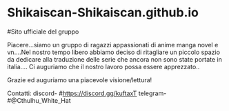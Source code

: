 # Shikaiscan-Shikaiscan.github.io
#Sito ufficiale del gruppo

Piacere…siamo un gruppo di ragazzi appassionati di anime manga novel e vn….Nel nostro tempo libero abbiamo deciso di ritagliare un piccolo spazio da dedicare alla traduzione delle serie che ancora non sono state portate in italia…. Ci auguriamo che il nostro lavoro possa essere apprezzato..

Grazie ed auguriamo una piacevole visione/lettura!

Contatti: discord- #https://discord.gg/kuftaxT telegram- #@Cthulhu_White_Hat
